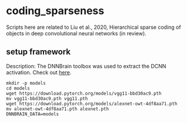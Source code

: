 # coding_sparseness
Scripts here are related to Liu et al., 2020, Hierarchical sparse coding of objects in deep convolutional neural networks (in review).

## setup framework
Description: The DNNBrain toolbox was used to extract the DCNN activation. Check out [here](https://github.com/BNUCNL/dnnbrain/). <br>

```
mkdir -p models
cd models
wget https://download.pytorch.org/models/vgg11-bbd30ac9.pth
mv vgg11-bbd30ac9.pth vgg11.pth
wget https://download.pytorch.org/models/alexnet-owt-4df8aa71.pth
mv alexnet-owt-4df8aa71.pth alexnet.pth
DNNBRAIN_DATA=models
```
